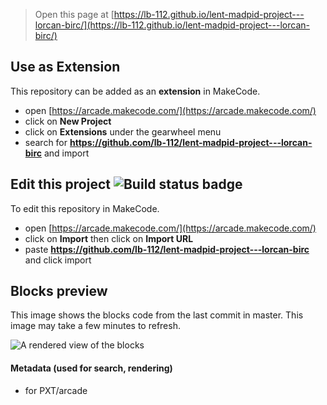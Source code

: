  


> Open this page at [https://lb-112.github.io/lent-madpid-project---lorcan-birc/](https://lb-112.github.io/lent-madpid-project---lorcan-birc/)

## Use as Extension

This repository can be added as an **extension** in MakeCode.

* open [https://arcade.makecode.com/](https://arcade.makecode.com/)
* click on **New Project**
* click on **Extensions** under the gearwheel menu
* search for **https://github.com/lb-112/lent-madpid-project---lorcan-birc** and import

## Edit this project ![Build status badge](https://github.com/lb-112/lent-madpid-project---lorcan-birc/workflows/MakeCode/badge.svg)

To edit this repository in MakeCode.

* open [https://arcade.makecode.com/](https://arcade.makecode.com/)
* click on **Import** then click on **Import URL**
* paste **https://github.com/lb-112/lent-madpid-project---lorcan-birc** and click import

## Blocks preview

This image shows the blocks code from the last commit in master.
This image may take a few minutes to refresh.

![A rendered view of the blocks](https://github.com/lb-112/lent-madpid-project---lorcan-birc/raw/master/.github/makecode/blocks.png)

#### Metadata (used for search, rendering)

* for PXT/arcade
<script src="https://makecode.com/gh-pages-embed.js"></script><script>makeCodeRender("{{ site.makecode.home_url }}", "{{ site.github.owner_name }}/{{ site.github.repository_name }}");</script>
